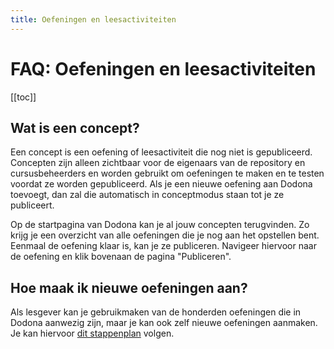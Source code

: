```yaml
---
title: Oefeningen en leesactiviteiten
---
```


# FAQ: Oefeningen en leesactiviteiten

[[toc]]

## Wat is een concept? <Badge type="tip" text="lesgever" />
Een concept is een oefening of leesactiviteit die nog niet is gepubliceerd. Concepten zijn alleen zichtbaar voor de eigenaars van de repository en cursusbeheerders en worden gebruikt om oefeningen te maken en te testen voordat ze worden gepubliceerd. Als je een nieuwe oefening aan Dodona toevoegt, dan zal die automatisch in conceptmodus staan tot je ze publiceert.

Op de startpagina van Dodona kan je al jouw concepten terugvinden. Zo krijg je een overzicht van alle oefeningen die je nog aan het opstellen bent. Eenmaal de oefening klaar is, kan je ze publiceren. Navigeer hiervoor naar de oefening en klik bovenaan de pagina "Publiceren".

## Hoe maak ik nieuwe oefeningen aan? <Badge type="tip" text="lesgever" />
Als lesgever kan je gebruikmaken van de honderden oefeningen die in Dodona aanwezig zijn, maar je kan ook zelf nieuwe oefeningen aanmaken. Je kan hiervoor [dit stappenplan](/nl/guides/exercises/creating-exercises/introduction) volgen.
